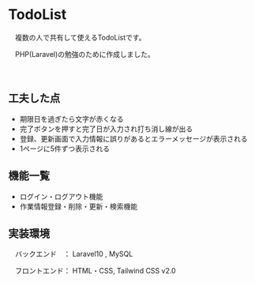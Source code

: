 # TodoList

　複数の人で共有して使えるTodoListです。

　PHP(Laravel)の勉強のために作成しました。
 
　
## 工夫した点
+ 期限日を過ぎたら文字が赤くなる
+ 完了ボタンを押すと完了日が入力され打ち消し線が出る
+ 登録、更新画面で入力情報に誤りがあるとエラーメッセージが表示される
+ 1ページに5件ずつ表示される


## 機能一覧
- ログイン・ログアウト機能
- 作業情報登録・削除・更新・検索機能


## 実装環境

　バックエンド　： Laravel10  , MySQL

　フロントエンド： HTML・CSS, Tailwind CSS v2.0
 
